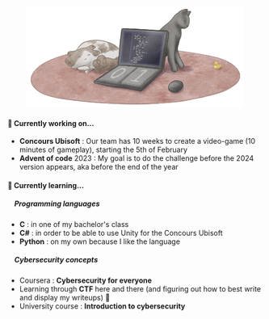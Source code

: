 <p align="center"><img src="/GitHub_banner.png" height="200"></p>

#### 🔭 Currently working on...
  - **Concours Ubisoft** : Our team has 10 weeks to create a video-game (10 minutes of gameplay), starting the 5th of February
  - **Advent of code** 2023 : My goal is to do the challenge before the 2024 version appears, aka before the end of the year

#### 🌱 Currently learning… 
##### &nbsp;&nbsp;&nbsp;&nbsp;Programming languages
   - **C** : in one of my bachelor's class
   - **C#** : in order to be able to use Unity for the Concours Ubisoft
   - **Python** : on my own because I like the language
##### &nbsp;&nbsp;&nbsp;&nbsp;Cybersecurity concepts
  - Coursera : **Cybersecurity for everyone**
  - Learning through **CTF** here and there (and figuring out how to best write and display my writeups) 🚩
  - University course : **Introduction to cybersecurity**


<!--
**anomalieMAJJ/anomalieMAJJ** is a ✨ _special_ ✨ repository because its `README.md` (this file) appears on your GitHub profile.
Here are some ideas to get you started:
- 📫 How to reach me: ...
- ⚡ Fun fact: ...
-->
